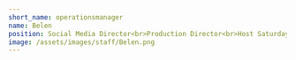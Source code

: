 ```yaml
---
short_name: operationsmanager
name: Belen
position: Social Media Director<br>Production Director<br>Host Saturday Night Dance Party<br>Host Sunday Night Oldies
image: /assets/images/staff/Belen.png
---
```

